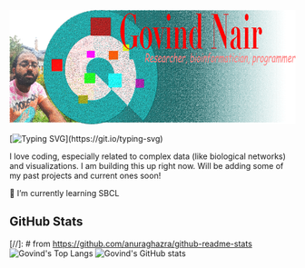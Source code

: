 [![Govind Nair header](https://raw.githubusercontent.com/gogothegreen/gogothegreen/main/assets/header1_5.png "Header")](https://dev.to/gogothegreen)

[![Typing SVG](https://readme-typing-svg.herokuapp.com/?color=%2340A597&size=30&width=800&lines=Welcome+to+my+github+profile;I+like+extracting+meaning+from+data!)](https://git.io/typing-svg)

I love coding, especially related to complex data (like biological networks) and visualizations. I am building this up right now. Will be adding some of my past projects and current ones soon!

🌱 I’m currently learning SBCL

## GitHub Stats
[//]: #  from https://github.com/anuraghazra/github-readme-stats
![Govind's Top Langs](https://github-readme-stats.vercel.app/api/top-langs/?username=gogothegreen&hide=tex&layout=compact)
![Govind's GitHub stats](https://github-readme-stats.vercel.app/api?username=gogothegreen&show_icons=true&theme=synthwave)

<!--
**gogothegreen/gogothegreen** is a ✨ _special_ ✨ repository because its `README.md` (this file) appears on your GitHub profile.

Here are some ideas to get you started:

- 🔭 I’m currently working on ...
- 🌱 I’m currently learning ...
- 👯 I’m looking to collaborate on ...
- 🤔 I’m looking for help with ...
- 💬 Ask me about ...
- 📫 How to reach me: ...
- 😄 Pronouns: ...
- ⚡ Fun fact: ...
-->
